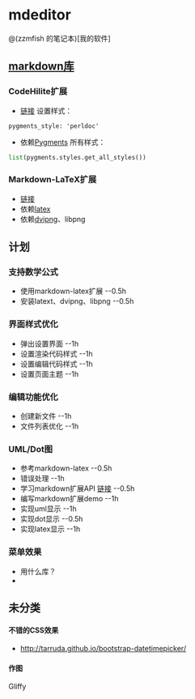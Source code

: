 # mdeditor

@(zzmfish 的笔记本)[我的软件]

## [markdown库](https://pythonhosted.org/Markdown/)
### CodeHilite扩展
* [链接](https://pythonhosted.org/Markdown/extensions/code_hilite.html)
设置样式：
```
pygments_style: 'perldoc'
```
* 依赖[Pygments](http://pygments.org/)
所有样式：
```python
list(pygments.styles.get_all_styles())
```

### Markdown-LaTeX扩展
* [链接](https://github.com/justinvh/Markdown-LaTeX)
* 依赖[latex](http://www.latex-project.org/)
* 依赖[dvipng](http://sourceforge.net/projects/dvipng/)、libpng

## 计划
### 支持数学公式
* 使用markdown-latex扩展      --0.5h
* 安装latext、dvipng、libpng  --0.5h

### 界面样式优化
* 弹出设置界面       --1h
* 设置渲染代码样式   --1h
* 设置编辑代码样式   --1h
* 设置页面主题       --1h

### 编辑功能优化
* 创建新文件  --1h
* 文件列表优化  --1h

### UML/Dot图
* 参考markdown-latex  --0.5h
* 错误处理   --1h
* 学习markdown扩展API [链接](https://pythonhosted.org/Markdown/extensions/api.html)    --0.5h
* 编写markdown扩展demo   --1h
* 实现uml显示  --1h
* 实现dot显示  --0.5h
* 实现latex显示  --1h

### 菜单效果
* 用什么库？
* 


## 未分类
#### 不错的CSS效果
* http://tarruda.github.io/bootstrap-datetimepicker/  

#### 作图
Gliffy